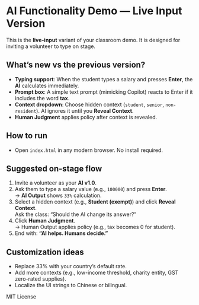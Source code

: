 # AI Functionality Demo — Live Input Version

This is the **live-input** variant of your classroom demo. It is designed for inviting a volunteer to type on stage.

## What’s new vs the previous version?
- **Typing support**: When the student types a salary and presses **Enter**, the **AI** calculates immediately.
- **Prompt box**: A simple text prompt (mimicking Copilot) reacts to Enter if it includes the word **tax**.
- **Context dropdown**: Choose hidden context (`student`, `senior`, `non-resident`). AI ignores it until you **Reveal Context**.
- **Human Judgment** applies policy after context is revealed.

## How to run
- Open `index.html` in any modern browser. No install required.

## Suggested on-stage flow
1. Invite a volunteer as your **AI v1.0**.
2. Ask them to type a salary value (e.g., `100000`) and press **Enter**.  
   → **AI Output** shows `33%` calculation.
3. Select a hidden context (e.g., **Student (exempt)**) and click **Reveal Context**.  
   Ask the class: “Should the AI change its answer?”
4. Click **Human Judgment**.  
   → Human Output applies policy (e.g., tax becomes 0 for student).
5. End with: **“AI helps. Humans decide.”**

## Customization ideas
- Replace 33% with your country’s default rate.
- Add more contexts (e.g., low-income threshold, charity entity, GST zero-rated supplies).
- Localize the UI strings to Chinese or bilingual.

MIT License
